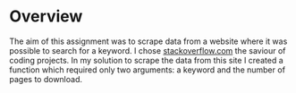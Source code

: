 # Overview
The aim of this assignment was to scrape data from a website where it was possible to search for a keyword. I chose [stackoverflow.com](https://stackoverflow.com/) the saviour of coding projects. In my solution to scrape the data from this site I created a function which required only two arguments: a keyword and the number of pages to download.
